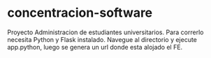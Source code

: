 # concentracion-software
Proyecto Administracion de estudiantes universitarios.
Para correrlo necesita Python y Flask instalado.
Navegue al directorio y ejecute app.python, luego se genera un url donde esta alojado el FE.

